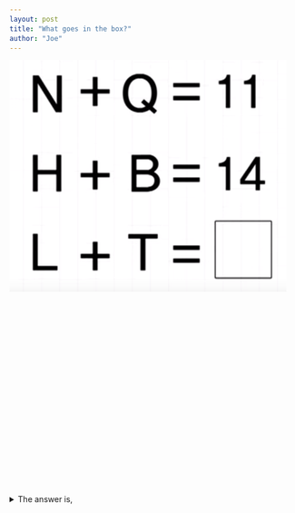 ```yaml
---
layout: post
title: "What goes in the box?"
author: "Joe"
---
```


![image](../assets/160612Q.png)
<br/>
<br/>
<br/>
<br/>
<br/>
<br/>
<br/>
<br/>
<br/>
<br/>
<br/>
<br/>
<br/>
<br/>
<br/>
<br/>
<br/>
<br/>
<br/>
<br/>
<br/>
<details>
   <summary>The answer is,</summary>
   <img src ="../assets/160612A.png">
   
</details>
